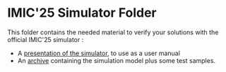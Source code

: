 # IMIC'25 Simulator Folder

This folder contains the needed material to verify your solutions with the official IMIC'25 simulator :
*  A [presentation of the simulator](), to use as a user manual
*  An [archive](Release_5November24.zip) containing the simulation model plus some test samples.


